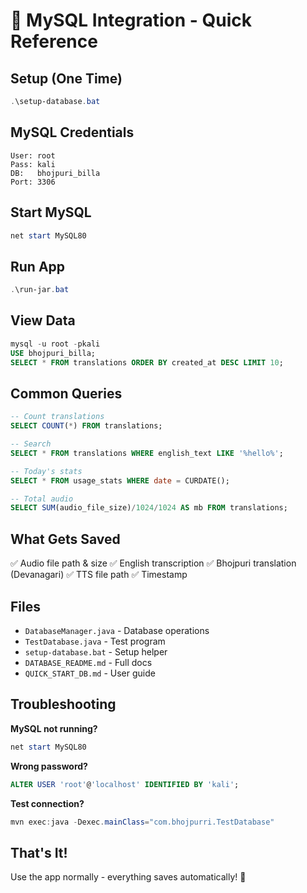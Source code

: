 # 🎯 MySQL Integration - Quick Reference

## Setup (One Time)
```powershell
.\setup-database.bat
```

## MySQL Credentials
```
User: root
Pass: kali
DB:   bhojpuri_billa
Port: 3306
```

## Start MySQL
```powershell
net start MySQL80
```

## Run App
```powershell
.\run-jar.bat
```

## View Data
```sql
mysql -u root -pkali
USE bhojpuri_billa;
SELECT * FROM translations ORDER BY created_at DESC LIMIT 10;
```

## Common Queries
```sql
-- Count translations
SELECT COUNT(*) FROM translations;

-- Search
SELECT * FROM translations WHERE english_text LIKE '%hello%';

-- Today's stats
SELECT * FROM usage_stats WHERE date = CURDATE();

-- Total audio
SELECT SUM(audio_file_size)/1024/1024 AS mb FROM translations;
```

## What Gets Saved
✅ Audio file path & size
✅ English transcription
✅ Bhojpuri translation (Devanagari)
✅ TTS file path
✅ Timestamp

## Files
- `DatabaseManager.java` - Database operations
- `TestDatabase.java` - Test program
- `setup-database.bat` - Setup helper
- `DATABASE_README.md` - Full docs
- `QUICK_START_DB.md` - User guide

## Troubleshooting
**MySQL not running?**
```powershell
net start MySQL80
```

**Wrong password?**
```sql
ALTER USER 'root'@'localhost' IDENTIFIED BY 'kali';
```

**Test connection?**
```powershell
mvn exec:java -Dexec.mainClass="com.bhojpurri.TestDatabase"
```

## That's It!
Use the app normally - everything saves automatically! 💾
